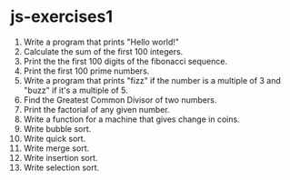 # js-exercises1

1. Write a program that prints "Hello world!"
2. Calculate the sum of the first 100 integers.
3. Print the the first 100 digits of the fibonacci sequence.
4. Print the first 100 prime numbers.
5. Write a program that prints "fizz" if the number is a multiple of 3 and "buzz" if it's a multiple of 5.
6. Find the Greatest Common Divisor of two numbers.
7. Print the factorial of any given number.
8. Write a function for a machine that gives change in coins.
9. Write bubble sort.
10. Write quick sort.
11. Write merge sort.
12. Write insertion sort.
13. Write selection sort.